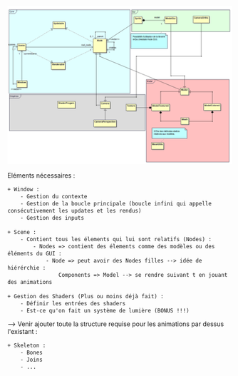 ![UML basique du projet](uml_simple.png)

Eléments nécessaires :

	+ Window :
		- Gestion du contexte
		- Gestion de la boucle principale (boucle infini qui appelle consécutivement les updates et les rendus)
		- Gestion des inputs

	+ Scene :
		- Contient tous les élements qui lui sont relatifs (Nodes) :
			- Nodes => contient des élements comme des modèles ou des éléments du GUI :
				- Node => peut avoir des Nodes filles --> idée de hiérérchie :
					Components => Model --> se rendre suivant t en jouant des animations

	+ Gestion des Shaders (Plus ou moins déjà fait) :
		- Définir les entrées des shaders
		- Est-ce qu'on fait un système de lumière (BONUS !!!)

--> Venir ajouter toute la structure requise pour les animations par dessus l'existant :

	+ Skeleton :
		- Bones
		- Joins
		- ...
